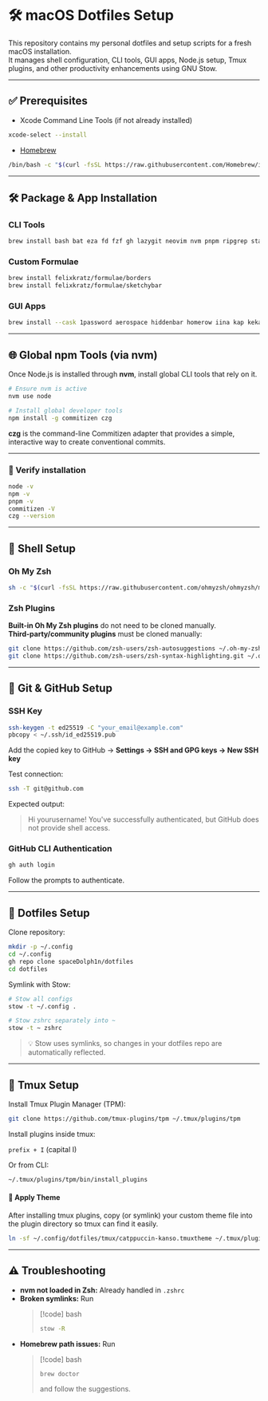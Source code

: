 # 🛠️ macOS Dotfiles Setup

This repository contains my personal dotfiles and setup scripts for a fresh macOS installation.  
It manages shell configuration, CLI tools, GUI apps, Node.js setup, Tmux plugins, and other productivity enhancements using GNU Stow.

---

## ✅ Prerequisites

- Xcode Command Line Tools (if not already installed)

```bash
xcode-select --install
```

- [Homebrew](https://brew.sh/)

```bash
/bin/bash -c "$(curl -fsSL https://raw.githubusercontent.com/Homebrew/install/HEAD/install.sh)"
```

---

## 🛠️ Package & App Installation

### CLI Tools

```bash
brew install bash bat eza fd fzf gh lazygit neovim nvm pnpm ripgrep starship stow tmux zoxide btop yazi
```

### Custom Formulae

```bash
brew install felixkratz/formulae/borders
brew install felixkratz/formulae/sketchybar
```

### GUI Apps

```bash
brew install --cask 1password aerospace hiddenbar homerow iina kap keka linear-linear notion-calendar notion-mail obsidian raycast spotify surfshark todoist-app zed zen zoom
```

---

## 🌐 Global npm Tools (via nvm)

Once Node.js is installed through **nvm**, install global CLI tools that rely on it.

```bash
# Ensure nvm is active
nvm use node

# Install global developer tools
npm install -g commitizen czg
```

**czg** is the command-line Commitizen adapter that provides a simple, interactive way to create conventional commits.

---

### 🧭 Verify installation

```bash
node -v
npm -v
pnpm -v
commitizen -V
czg --version
```

---

## 🐚 Shell Setup

### Oh My Zsh

```bash
sh -c "$(curl -fsSL https://raw.githubusercontent.com/ohmyzsh/ohmyzsh/master/tools/install.sh)"
```

### Zsh Plugins

**Built-in Oh My Zsh plugins** do not need to be cloned manually.  
**Third-party/community plugins** must be cloned manually:

```bash
git clone https://github.com/zsh-users/zsh-autosuggestions ~/.oh-my-zsh/custom/plugins/zsh-autosuggestions
git clone https://github.com/zsh-users/zsh-syntax-highlighting.git ~/.oh-my-zsh/custom/plugins/zsh-syntax-highlighting
```

---

## 🔑 Git & GitHub Setup

### SSH Key

```bash
ssh-keygen -t ed25519 -C "your_email@example.com"
pbcopy < ~/.ssh/id_ed25519.pub
```

Add the copied key to GitHub → **Settings → SSH and GPG keys → New SSH key**

Test connection:

```bash
ssh -T git@github.com
```

Expected output:

> Hi yourusername! You've successfully authenticated, but GitHub does not provide shell access.

### GitHub CLI Authentication

```bash
gh auth login
```

Follow the prompts to authenticate.

---

## 📂 Dotfiles Setup

Clone repository:

```bash
mkdir -p ~/.config
cd ~/.config
gh repo clone spaceDolph1n/dotfiles
cd dotfiles
```

Symlink with Stow:

```bash
# Stow all configs
stow -t ~/.config .

# Stow zshrc separately into ~
stow -t ~ zshrc
```

> 💡 Stow uses symlinks, so changes in your dotfiles repo are automatically reflected.

---

## 🔌 Tmux Setup

Install Tmux Plugin Manager (TPM):

```bash
git clone https://github.com/tmux-plugins/tpm ~/.tmux/plugins/tpm
```

Install plugins inside tmux:

`prefix + I` (capital I)

Or from CLI:

```bash
~/.tmux/plugins/tpm/bin/install_plugins
```

#### 🎨 Apply Theme

After installing tmux plugins, copy (or symlink) your custom theme file into the plugin directory so tmux can find it easily.

```bash
ln -sf ~/.config/dotfiles/tmux/catppuccin-kanso.tmuxtheme ~/.tmux/plugins/catppuccin-tmux/
```

---

## ⚠️ Troubleshooting

- **nvm not loaded in Zsh:** Already handled in `.zshrc`
- **Broken symlinks:** Run
  > [!code] bash
  >
  > ```bash
  > stow -R
  > ```
- **Homebrew path issues:** Run
  > [!code] bash
  >
  > ```bash
  > brew doctor
  > ```
  >
  > and follow the suggestions.
